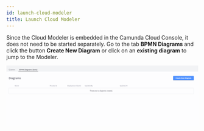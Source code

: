 ```yaml
---
id: launch-cloud-modeler
title: Launch Cloud Modeler
---
```


Since the Cloud Modeler is embedded in the Camunda Cloud Console, it does not need to be started separately. Go to the tab **BPMN Diagrams** and click the button **Create New Diagram** or click on an **existing diagram** to jump to the Modeler.

![diagram overview](img/bpmn-diagrams-overview.png)
